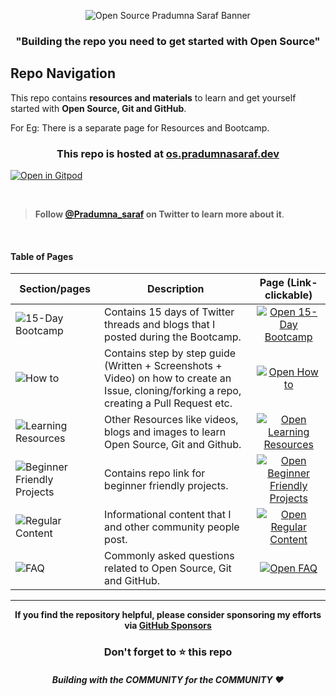 <p align="center"><img alt="Open Source Pradumna Saraf Banner" src="https://github.com/Pradumnasaraf/open-source-with-pradumna/assets/51878265/7bea2255-0f92-4a4e-bb74-fc88bd87ed0a"></p>

<h3 align="center"><b>"Building the repo you need to get started with Open Source"</b></h3>

## Repo Navigation

This repo contains **resources and materials** to learn and get yourself started with **Open Source, Git and GitHub**.

For Eg: There is a separate page for Resources and Bootcamp.

<h3 align="center">This repo is hosted at <a href="https://os.pradumnasaraf.dev/">os.pradumnasaraf.dev</a></h3>

[![Open in Gitpod](https://gitpod.io/button/open-in-gitpod.svg "Open In Gitpod")](https://gitpod.io/#https://github.com/Pradumnasaraf/open-source-with-pradumna)

<br>

> **Follow [@Pradumna_saraf](https://twitter.com/pradumna_saraf) on Twitter to learn more about it**.

<br>

#### Table of Pages

| Section/pages                                                                                                                        | Description                                                                                                                                 |                                                                      Page (Link- clickable)                                                                      |
| ------------------------------------------------------------------------------------------------------------------------------------ | ------------------------------------------------------------------------------------------------------------------------------------------- | :--------------------------------------------------------------------------------------------------------------------------------------------------------------: |
| ![15-Day Bootcamp](https://user-images.githubusercontent.com/51878265/188307753-9058d1d1-e66b-49a1-a37b-69c47bcce316.png)            | Contains 15 days of Twitter threads and blogs that I posted during the Bootcamp.                                                            |       [![Open 15-Day Bootcamp](https://user-images.githubusercontent.com/51878265/188310366-7eb5925a-4cbb-4613-94f7-b437cd892d81.png)](./docs/bootcamp.md)     |
| ![How to](https://user-images.githubusercontent.com/51878265/188307747-e12e1926-1d07-4ac5-afa7-f21f6f7eb6b1.png)                     | Contains step by step guide (Written + Screenshots + Video) on how to create an Issue, cloning/forking a repo, creating a Pull Request etc. |         [![Open How to](https://user-images.githubusercontent.com/51878265/188310366-7eb5925a-4cbb-4613-94f7-b437cd892d81.png)](/docs/how-to/create-repo.md)         |
| ![Learning Resources](https://user-images.githubusercontent.com/51878265/188307752-a0703d5b-98e7-49f8-8dd2-1c5a2953f81c.png)         | Other Resources like videos, blogs and images to learn Open Source, Git and Github.                                                         |     [![Open Learning Resources](https://user-images.githubusercontent.com/51878265/188310366-7eb5925a-4cbb-4613-94f7-b437cd892d81.png)](./docs/resources.md)    |
| ![Beginner Friendly Projects](https://user-images.githubusercontent.com/51878265/188307748-0b59c6ce-e483-4fcc-999e-a8cba7e4a861.png) | Contains repo link for beginner friendly projects.                                                                                          | [![Open Beginner Friendly Projects](https://user-images.githubusercontent.com/51878265/188310366-7eb5925a-4cbb-4613-94f7-b437cd892d81.png)](./docs/beginners.md) |
| ![Regular Content](https://user-images.githubusercontent.com/51878265/188307750-4f9f8b70-dd26-4d99-93b8-eb9612f87520.png)            | Informational content that I and other community people post.                                                                               |       [![Open Regular Content](https://user-images.githubusercontent.com/51878265/188310366-7eb5925a-4cbb-4613-94f7-b437cd892d81.png)](./docs/regular.md)        |
| ![FAQ](https://user-images.githubusercontent.com/51878265/188307745-5803f82b-4c37-4a90-9f88-ab173e490430.png)                        | Commonly asked questions related to Open Source, Git and GitHub.                                                                            |               [![Open FAQ](https://user-images.githubusercontent.com/51878265/188310366-7eb5925a-4cbb-4613-94f7-b437cd892d81.png)](./docs/faq.md)                |

---

<div align="center">
 
<b>If you find the repository helpful, please consider sponsoring my efforts via <a href="https://github.com/sponsors/Pradumnasaraf">GitHub Sponsors</a> </b>

</div>

<div align="center">
    <h3>Don't forget to ⭐ this repo</h3>
    <h5>Building with the COMMUNITY for the COMMUNITY ❤️</h5>
</div>
